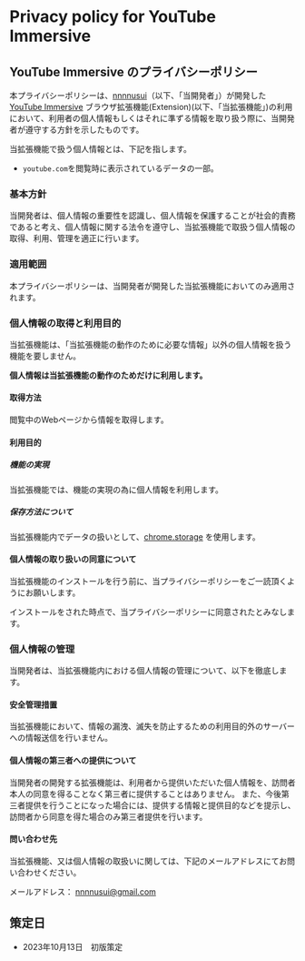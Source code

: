 # Privacy policy for YouTube Immersive

## YouTube Immersive のプライバシーポリシー

本プライバシーポリシーは、[nnnnusui](https://github.com/nnnnusui)（以下、「当開発者」）が開発した [YouTube Immersive](https://github.com/nnnnusui/youtube_immersive) ブラウザ拡張機能(Extension)(以下、「当拡張機能」)の利用において、利用者の個人情報もしくはそれに準ずる情報を取り扱う際に、当開発者が遵守する方針を示したものです。

当拡張機能で扱う個人情報とは、下記を指します。

- `youtube.com`を閲覧時に表示されているデータの一部。

### 基本方針

当開発者は、個人情報の重要性を認識し、個人情報を保護することが社会的責務であると考え、個人情報に関する法令を遵守し、当拡張機能で取扱う個人情報の取得、利用、管理を適正に行います。


### 適用範囲

本プライバシーポリシーは、当開発者が開発した当拡張機能においてのみ適用されます。


### 個人情報の取得と利用目的

当拡張機能は、「当拡張機能の動作のために必要な情報」以外の個人情報を扱う機能を要しません。

**個人情報は当拡張機能の動作のためだけに利用します。**


#### 取得方法

閲覧中のWebページから情報を取得します。


#### 利用目的

##### 機能の実現

当拡張機能では、機能の実現の為に個人情報を利用します。


##### 保存方法について

当拡張機能内でデータの扱いとして、[chrome.storage](https://developer.chrome.com/docs/extensions/reference/storage/) を使用します。


#### 個人情報の取り扱いの同意について

当拡張機能のインストールを行う前に、当プライバシーポリシーをご一読頂くようにお願いします。

インストールをされた時点で、当プライバシーポリシーに同意されたとみなします。


### 個人情報の管理

当開発者は、当拡張機能内における個人情報の管理について、以下を徹底します。


#### 安全管理措置

当拡張機能において、情報の漏洩、滅失を防止するための利用目的外のサーバーへの情報送信を行いません。


#### 個人情報の第三者への提供について

当開発者の開発する拡張機能は、利用者から提供いただいた個人情報を、訪問者本人の同意を得ることなく第三者に提供することはありません。
また、今後第三者提供を行うことになった場合には、提供する情報と提供目的などを提示し、訪問者から同意を得た場合のみ第三者提供を行います。


#### 問い合わせ先

当拡張機能、又は個人情報の取扱いに関しては、下記のメールアドレスにてお問い合わせください。

メールアドレス： <a href="mailto:nnnnusui@gmail.com?subject=Chrome拡張機能[YouTube Immersive]について問い合わせ&body=お名前: %0D%0A問い合わせ概要: %0D%0A">nnnnusui@gmail.com</a>


## 策定日

- 2023年10月13日　初版策定

